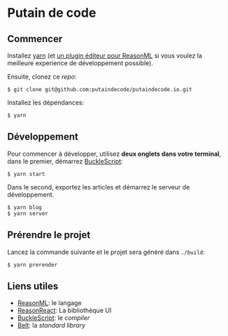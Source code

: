# Putain de code

## Commencer

Installez [yarn](https://yarnpkg.com/en/docs/install) (et [un plugin éditeur pour ReasonML](https://reasonml.github.io/docs/en/editor-plugins) si vous voulez la meilleure experience de développement possible).

Ensuite, clonez ce _repo_:

```console
$ git clone git@github.com:putaindecode/putaindecode.io.git
```

Installez les dépendances:

```console
$ yarn
```

## Développement

Pour commencer à développer, utilisez **deux onglets dans votre terminal**, dans le premier, démarrez [BuckleScript](https://bucklescript.github.io):

```console
$ yarn start
```

Dans le second, exportez les articles et démarrez le serveur de développement.

```console
$ yarn blog
$ yarn server
```

## Prérendre le projet

Lancez la commande suivante et le projet sera généré dans `./build`:

```console
$ yarn prerender
```

## Liens utiles

- [ReasonML](https://reasonml.github.io/docs/en/installation): le langage
- [ReasonReact](https://reasonml.github.io/reason-react/docs/en/installation): La bibliothèque UI
- [BuckleScript](https://bucklescript.github.io/docs/en/installation): le _compiler_
- [Belt](https://bucklescript.github.io/bucklescript/api/Belt.html): la _standard library_
